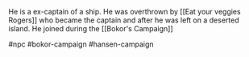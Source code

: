 He is a ex-captain of a ship. He was overthrown by [[Eat your veggies Rogers]] who became the captain and after he was left on a deserted island. He joined during the [[Bokor's Campaign]]

#npc #bokor-campaign #hansen-campaign  
